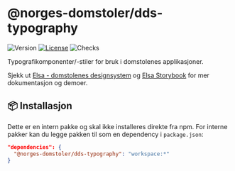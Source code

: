 # @norges-domstoler/dds-typography

![Version](https://img.shields.io/npm/v/@norges-domstoler/dds-typography) [![License](https://img.shields.io/npm/l/@norges-domstoler/dds-typography)](https://www.npmjs.com/package/@norges-domstoler/dds-typography) ![Checks](https://github.com/domstolene/designsystem/actions/workflows/release.yml/badge.svg)

Typografikomponenter/-stiler for bruk i domstolenes applikasjoner.

Sjekk ut [Elsa - domstolenes designsystem](https://design.domstol.no/) og [Elsa Storybook](https://domstolene.github.io/designsystem) for mer dokumentasjon og demoer.

## 📦 Installasjon

Dette er en intern pakke og skal ikke installeres direkte fra npm.
For interne pakker kan du legge pakken til som en dependency i `package.json`:

```json
"dependencies": {
  "@norges-domstoler/dds-typography": "workspace:*"
}
```
